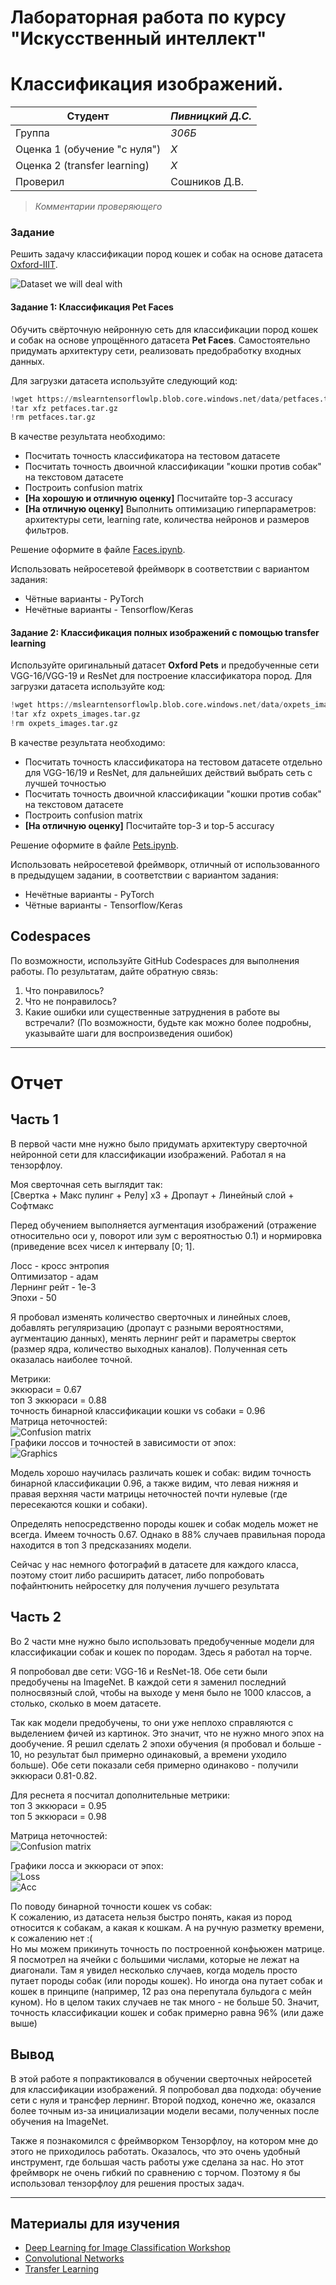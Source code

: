 # Лабораторная работа по курсу "Искусственный интеллект"
# Классификация изображений.

| Студент | *Пивницкий Д.С.* |
|------|------|
| Группа  | *306Б* |
| Оценка 1 (обучение "с нуля") | *X* |
| Оценка 2 (transfer learning) | *X* |
| Проверил | Сошников Д.В. |

> *Комментарии проверяющего*
### Задание

Решить задачу классификации пород кошек и собак на основе датасета [Oxford-IIIT](https://www.robots.ox.ac.uk/~vgg/data/pets/).

![Dataset we will deal with](images/data.png)

#### Задание 1: Классификация Pet Faces

Обучить свёрточную нейронную сеть для классификации пород кошек и собак на основе упрощённого датасета **Pet Faces**. Самостоятельно придумать архитектуру сети, реализовать предобработку входных данных.

Для загрузки датасета используйте следующий код:

```python
!wget https://mslearntensorflowlp.blob.core.windows.net/data/petfaces.tar.gz
!tar xfz petfaces.tar.gz
!rm petfaces.tar.gz
```

В качестве результата необходимо:

* Посчитать точность классификатора на тестовом датасете
* Посчитать точность двоичной классификации "кошки против собак" на текстовом датасете
* Построить confusion matrix
* **[На хорошую и отличную оценку]** Посчитайте top-3 accuracy
* **[На отличную оценку]** Выполнить оптимизацию гиперпараметров: архитектуры сети, learning rate, количества нейронов и размеров фильтров.

Решение оформите в файле [Faces.ipynb](Faces.ipynb).

Использовать нейросетевой фреймворк в соответствии с вариантом задания:
   * Чётные варианты - PyTorch
   * Нечётные варианты - Tensorflow/Keras
#### Задание 2: Классификация полных изображений с помощью transfer learning

Используйте оригинальный датасет **Oxford Pets** и предобученные сети VGG-16/VGG-19 и ResNet для построение классификатора пород. Для загрузки датасета используйте код:

```python
!wget https://mslearntensorflowlp.blob.core.windows.net/data/oxpets_images.tar.gz
!tar xfz oxpets_images.tar.gz
!rm oxpets_images.tar.gz
```

В качестве результата необходимо:

* Посчитать точность классификатора на тестовом датасете отдельно для VGG-16/19 и ResNet, для дальнейших действий выбрать сеть с лучшей точностью
* Посчитать точность двоичной классификации "кошки против собак" на текстовом датасете
* Построить confusion matrix
* **[На отличную оценку]** Посчитайте top-3 и top-5 accuracy

Решение оформите в файле [Pets.ipynb](Pets.ipynb).

Использовать нейросетевой фреймворк, отличный от использованного в предыдущем задании, в соответствии с вариантом задания:
   * Нечётные варианты - PyTorch
   * Чётные варианты - Tensorflow/Keras

## Codespaces

По возможности, используйте GitHub Codespaces для выполнения работы. По результатам, дайте обратную связь:
1. Что понравилось?
1. Что не понравилось?
1. Какие ошибки или существенные затруднения в работе вы встречали? (По возможности, будьте как можно более подробны, указывайте шаги для воспроизведения ошибок)

---

# Отчет
## Часть 1

В первой части мне нужно было придумать архитектуру сверточной нейронной сети для классификации изображений. Работал я на тензорфлоу.

Моя сверточная сеть выглядит так:  
[Свертка + Макс пулинг + Релу] x3 + Дропаут + Линейный слой + Софтмакс

Перед обучением выполняется аугментация изображений (отражение относительно оси у, поворот или зум с вероятностью 0.1) и нормировка (приведение всех чисел к интервалу [0; 1].

Лосс - кросс энтропия  
Оптимизатор - адам  
Лернинг рейт - 1е-3  
Эпохи - 50

Я пробовал изменять количество сверточных и линейных слоев, добавлять регуляризацию (дропаут с разными вероятностями, аугментацию данных), менять лернинг рейт и параметры сверток (размер ядра, количество выходных каналов). Полученная сеть оказалась наиболее точной.

Метрики:  
эккюраси = 0.67  
топ 3 эккюраси = 0.88  
точность бинарной классификации кошки vs собаки = 0.96  
Матрица неточностей:  
![Confusion matrix](img/matrix_1.png)  
Графики лоссов и точностей в зависимости от эпох:  
![Graphics](img/graphics_1.png)  

Модель хорошо научилась различать кошек и собак: видим точность бинарной классификации 0.96, а также видим, что левая нижняя и правая верхняя части матрицы неточностей почти нулевые (где пересекаются кошки и собаки).

Определять непосредственно породы кошек и собак модель может не всегда. Имеем точность 0.67. Однако в 88% случаев правильная порода находится в топ 3 предсказаниях модели.

Сейчас у нас немного фотографий в датасете для каждого класса, поэтому стоит либо расширить датасет, либо попробовать пофайнтюнить нейросетку для получения лучшего результата

## Часть 2

Во 2 части мне нужно было использовать предобученные модели для классификации собак и кошек по породам. Здесь я работал на торче.

Я попробовал две сети: VGG-16 и ResNet-18. Обе сети были предобучены на ImageNet. В каждой сети я заменил последний полносвязный слой, чтобы на выходе у меня было не 1000 классов, а столько, сколько в моем датасете.

Так как модели предобучены, то они уже неплохо справляются с выделением фичей из картинок. Это значит, что не нужно много эпох на дообучение. Я решил сделать 2 эпохи обучения (я пробовал и больше - 10, но результат был примерно одинаковый, а времени уходило больше). Обе сети показали себя примерно одинаково - получили эккюраси 0.81-0.82.

Для реснета я посчитал дополнительные метрики:  
топ 3 эккюраси = 0.95  
топ 5 эккюраси = 0.98

Матрица неточностей:  
![Confusion matrix](img/matrix_2.png)

Графики лосса и эккюраси от эпох:  
![Loss](img/loss_2.png)  
![Acc](img/acc_2.png)

По поводу бинарной точности кошек vs собак:  
К сожалению, из датасета нельзя быстро понять, какая из пород относится к собакам, а какая к кошкам. А на ручную разметку времени, к сожалению нет :(  
Но мы можем прикинуть точность по построенной конфьюжен матрице. Я посмотрел на ячейки с большими числами, которые не лежат на диагонали. Там я увидел несколько случаев, когда модель просто путает породы собак (или породы кошек). Но иногда она путает собак и кошек в принципе (например, 12 раз она перепутала бульдога с мейн куном). Но в целом таких случаев не так много - не больше 50. Значит, точность классификации кошек и собак примерно равна 96% (или даже выше)

## Вывод

В этой работе я попрактиковался в обучении сверточных нейросетей для классификации изображений. Я попробовал два подхода: обучение сети с нуля и трансфер лернинг. Второй подход, конечно же, оказался более точным из-за инициализации модели весами, полученных после обучения на ImageNet.

Также я познакомился с фреймворком Тензорфлоу, на котором мне до этого не приходилось работать. Оказалось, что это очень удобный инструмент, где большая часть работы уже сделана за нас. Но этот фреймворк не очень гибкий по сравнению с торчом. Поэтому я бы использовал тензорфлоу для решения простых задач.

---

## Материалы для изучения

* [Deep Learning for Image Classification Workshop](https://github.com/microsoft/workshop-library/blob/main/full/deep-learning-computer-vision/README.md)
* [Convolutional Networks](https://github.com/microsoft/AI-For-Beginners/blob/main/4-ComputerVision/07-ConvNets/README.md)
* [Transfer Learning](https://github.com/microsoft/AI-For-Beginners/blob/main/4-ComputerVision/08-TransferLearning/README.md)
